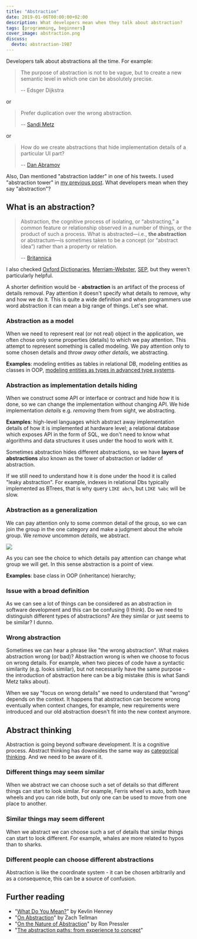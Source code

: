 ```yaml
---
title: "Abstraction"
date: 2019-01-06T00:00:00+02:00
description: What developers mean when they talk about abstraction?
tags: [programming, beginners]
cover_image: abstraction.png
discuss:
  devto: abstraction-1987
---
```


Developers talk about abstractions all the time. For example:

> The purpose of abstraction is not to be vague, but to create a new semantic level in which one can be absolutely precise.
>
> -- Edsger Dijkstra

<!--more-->

or

> Prefer duplication over the wrong abstraction.
>
> -- [Sandi Metz](https://www.sandimetz.com/blog/2016/1/20/the-wrong-abstraction)

or

> How do we create abstractions that hide implementation details of a particular UI part?
>
> -- [Dan Abramov](https://overreacted.io/the-elements-of-ui-engineering/)

Also, Dan mentioned "abstraction ladder" in one of his tweets. I used "abstraction tower" in [my previous post](/posts/complexity/). What developers mean when they say "abstraction"?

## What is an abstraction?

> Abstraction, the cognitive process of isolating, or “abstracting,” a common feature or relationship observed in a number of things, or the product of such a process.
> What is abstracted—i.e., **the abstraction** or abstractum—is sometimes taken to be a concept (or “abstract idea”) rather than a property or relation.
>
> -- [Britannica](https://www.britannica.com/science/abstraction)

I also checked [Oxford Dictionaries](https://en.oxforddictionaries.com/definition/abstraction), [Merriam-Webster](https://www.merriam-webster.com/dictionary/abstract), [SEP](https://plato.stanford.edu/entries/computer-science/#AbstCompScie), but they weren't particularly helpful.

A shorter definition would be - **abstraction** is an artifact of the process of details removal. Pay attention it doesn't specify what details to remove, why and how we do it. This is quite a wide definition and when programmers use word abstraction it can mean a big range of things. Let's see what.

### Abstraction as a model

When we need to represent real (or not real) object in the application, we often chose only some properties (details) to which we pay attention. This attempt to represent something is called modeling. We pay attention only to some chosen details and _throw away other details_, we abstracting.

**Examples**: modeling entities as tables in relational DB, modeling entities as classes in OOP, [modeling entities as types in advanced type systems](https://www.youtube.com/watch?v=XpDsk374LDE).

### Abstraction as implementation details hiding

When we construct some API or interface or contract and hide how it is done, so we can change the implementation without changing API. We hide implementation _details_ e.g. _removing_ them from sight, we abstracting.

**Examples**: high-level languages which abstract away implementation details of how it is implemented at hardware level; a relational database which exposes API in the form of SQL, we don't need to know what algorithms and data structures it uses under the hood to work with it.

Sometimes abstraction hides different abstractions, so we have **layers of abstractions** also known as the tower of abstraction or ladder of abstraction.

If we still need to understand how it is done under the hood it is called "leaky abstraction". For example, indexes in relational Dbs typically implemented as BTrees, that is why query `LIKE abc%`, but `LIKE %abc` will be slow.

### Abstraction as a generalization

We can pay attention only to some common detail of the group, so we can join the group in the one category and make a judgment about the whole group. We _remove_ uncommon _details_, we abstract.

![](https://thepracticaldev.s3.amazonaws.com/i/b30vbk7on0di0pisqhsg.png)

As you can see the choice to which details pay attention can change what group we will get. In this sense abstraction is a point of view.

**Examples**: base class in OOP (inheritance) hierarchy;

### Issue with a broad definition

As we can see a lot of things can be considered as an abstraction in software development and this can be confusing (I think). Do we need to distinguish different types of abstractions? Are they similar or just seems to be similar? I dunno.

### Wrong abstraction

Sometimes we can hear a phrase like "the wrong abstraction". What makes abstraction wrong (or bad)? Abstraction wrong is when we choose to focus on wrong details. For example, when two pieces of code have a syntactic similarity (e.g. looks similar), but not necessarily have the same purpose - the introduction of abstraction here can be a big mistake (this is what Sandi Metz talks about).

When we say "focus on wrong details" we need to understand that "wrong" depends on the context. It happens that abstraction can become wrong eventually when context changes, for example, new requirements were introduced and our old abstraction doesn't fit into the new context anymore.

## Abstract thinking

Abstraction is going beyond software development. It is a cognitive process. Abstract thinking has downsides the same way as [categorical thinking](/posts/categorical-thinking/). And we need to be aware of it.

### Different things may seem similar

When we abstract we can choose such a set of details so that different things can start to look similar. For example, Ferris wheel vs auto, both have wheels and you can ride both, but only one can be used to move from one place to another.

### Similar things may seem different

When we abstract we can choose such a set of details that similar things can start to look different. For example, whales are more related to hypos than to sharks.

### Different people can choose different abstractions

Abstraction is like the coordinate system - it can be chosen arbitrarily and as a consequence, this can be a source of confusion.

## Further reading

- "[What Do You Mean?](https://www.youtube.com/watch?v=EbIEtV_31-w)" by Kevlin Henney
- "[On Abstraction](https://www.youtube.com/watch?v=x9pxbnFC4aQ)" by Zach Tellman
- "[On the Nature of Abstraction](https://www.youtube.com/watch?v=XpxzL4q9Rwk)" by Ron Pressler
- "[The abstraction paths: from experience to concept](https://royalsocietypublishing.org/toc/rstb/358/1435)"
